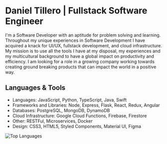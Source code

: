 # Daniel Tillero | Fullstack Software Engineer


I'm a Software Developer with an aptitude for problem solving and learning. Throughout my unique experiences in Software Development I have acquired a knack for UI/UX, fullstack development, and cloud infrastructure. My mission is to use all the tools I have at my disposal, my experiences and my multicultural background to have a global impact on productivity and efficiency. I am looking for a role in a growing company working towards creating ground breaking products that can impact the world in a positive way.

## Languages & Tools

- Languages: JavaScript, Python, TypeScript, Java, Swift
- Frameworks and Libraries: Node, Express, Flask, React, Redux, Angular
- Databases: PostgreSQL, MongoDB, DynamoDB
- Cloud Infrastructure: Google Cloud Functions, Firebase, Firestore
- Other: RESTFul, Microservices, Docker
- Design: CSS3, HTML5, Styled Components, Material UI, Figma



![Top Languages](https://github-readme-stats.vercel.app/api/top-langs/?username=gardensgreen)



